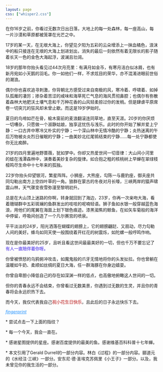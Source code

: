 ```yaml
---
layout: page
css: ["whisper2.css"]
---
```



<div class="dd s-bold">
    <p>在你16岁之前，你看过无数次日出日落，大地上的每一处森林，每一座高山，每一片沙漠和草原都被笼罩在光芒之中。</p>
    <p>17岁的某一天，在无垠大海上，你望见夕阳为五彩的云朵增添上一抹血橘色，浪沫中的船只接连在无垠的大海上划进划出，消失的最后一刻依然有着无限长的影子随着长天一色的金色大海起浮，波澜且壮阔。</p>
    <p>18岁的那年你抬头看见过44次月亮里：有满月如金币，有寒月洁白似冰屑，也有新月宛如小天鹅的羽毛。你一如他们一样，不求炫目的荣华，亦不混淆进眼前世俗的潮浪。</p>
    <p>偶尔你也喜欢追寻刺激，你背朝北方感受过来自南极的风，寒冷着、呼啸着、如掉队孤雁的凄厉；掺杂着苦涩的咸味和海草死亡气息的海风贯彻鼻腔；也偶尔有弥散着森林大地肥沃土壤气息和千万种花香的山风轻柔掠过你的发梢。但是肆虐平原席卷一切突兀的狂风却未曾止歇。而这是19岁伊始时。</p>
    <p>夏日的鸟啼如芒在骨，榆木窗前的麦浪翻滚连同草地，直至天涯。20岁的你厌烦一切嘈杂，只愿做一个淑静姑娘，独享这忧伤与浅乐。此时的你开始了解并爱上宁静：一口古井中寒冷又朴实的宁静；一个深山林中无情冷酷的宁静；炎热迷离的午后万物被炎炎烈日催眠的宁静；一曲美妙北红尾鸲结束的宁静……每一处宁静都使你无比痴醉。
    </p>
    <p>21岁的四月里遍地野蔷薇，犹如梦中。你却又热爱世间一切音律：大山间小河里的蛙在浅潭森林中，演奏着美妙复杂的旋律。如合抱之粗的核桃树上早蝉在翠绿枝桠鸣尽生命中十七年来的孤独。</p>
    <p>22岁你抬头仰望银河，繁星阵阵。小狮座，大熊座，勾陈一与鹿豹座，御夫座共同勾勒出南方上空四叶草的一角。狼群在蒙古的冬夜对月长嚎，三峡两岸的猿声啸震山林，天气骤变夜雪弥漫至黎明初升。</p>
    <p>总是在大山顶上迷路的你啊，转身就回到了海边，23岁，你再一次亲吻大海，看着珊瑚群中五彩斑斓的鱼群发出的吱吱的呢喃轻语。狮子鱼如水银一般穿越蓝色海浪，用他们的尾翼在海面上划下银色痕迹。漆黑洳焦的鲸鱼，在如矢车菊般的海洋中停留，呼吸间创造了一个凡尔赛宫的喷泉。
    </p>
    <p>平平淡淡的24岁，阳光洒落在蝴蝶的翅膀上，它的翅膀翩跹、又扇动，尽力勾勒人间的美好。蜂鸟如同天使一般围绕着开红花的树震烁，如陀螺一般哼鸣作响。</p>
    <p>现在是你最美好的25岁，且听且看这世间最最美好的一切，但也千万不要忘记了<b style="color: mediumslateblue;">有人一直陪伴着你呀。</b></p>
</div>

<div class='dd s-bold'>
    <p>你曾被愤怒的乌鸦俯冲攻击，如魔鬼般的爪牙无情地将你的头发扯拉。你也曾躺在温暖如牛奶、柔顺如丝绸的夏日大海，任一群海豚在你身边嬉耍。</p>
    <p>你曾自卑胆小降低自己的存在如深渊一样的低点，也高傲地俯瞰这人世间的一切。</p>
    <p>但你的青春永远不会结束，你曾看过无数美景，你遇到过无数的生灵，并且你的青春将会永远炽热下去。</p>
    <p>而今天，我仅代表我自己<b style="color: indianred;">祝小花生日快乐</b>，且此后的日子永远快乐下去。</p>
</div>

<div class="s-link"><a href="{{site.baseurl}}/workspace/birthday/happybd.html" style="color: dodgerblue;"><i
            class="material-icons">fingerprint</i></a></div>



<div class="divider"></div>
<p class="s-footer">* 尝试点击一下上面的指纹？</p>
<p class="s-footer">* 每一个今天，我会一直在。</p>
<p class="s-footer">* 感谢星图提供的星座。感谢百度提供的最美的鱼。感谢维基百科科普十七年蝉。</p>
<p class="s-footer">* 本文引用了Gerald
        Durrell的一部分内容。林白《过程》的一部分内容。郦道元的《水经注·三峡》一部分。安东尼·德·圣埃克苏佩里《小王子》一部分。以及，我未曾见你的我生活的一部分。</p>
